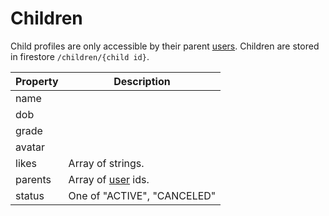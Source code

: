 # Children

Child profiles are only accessible by their parent [users](./users.md). Children are stored in firestore `/children/{child id}`.

| Property  | Description
| ---       | ---
| name      | 
| dob       | 
| grade     | 
| avatar    | 
| likes     | Array of strings.
| parents   | Array of [user](./users.md) ids.
| status    | One of "ACTIVE", "CANCELED"

